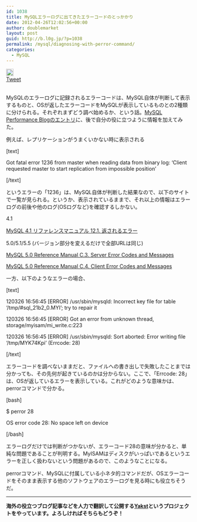 ```yaml
---
id: 1038
title: MySQLエラーログに出てきたエラーコードのとっかかり
date: 2012-04-26T12:02:56+00:00
author: doublemarket
layout: post
guid: http://b.l0g.jp/?p=1038
permalink: /mysql/diagnosing-with-perror-command/
categories:
  - MySQL
---
```

<div class='wp_social_bookmarking_light'>
  <div class="wsbl_hatena_button">
    <a href="http://b.hatena.ne.jp/entry/http://b.l0g.jp/mysql/diagnosing-with-perror-command/" class="hatena-bookmark-button" data-hatena-bookmark-title="MySQLエラーログに出てきたエラーコードのとっかかり" data-hatena-bookmark-layout="standard" title="このエントリーをはてなブックマークに追加"> <img src="//b.hatena.ne.jp/images/entry-button/button-only@2x.png" alt="このエントリーをはてなブックマークに追加" width="20" height="20" style="border: none;" /></a>
  </div>
  
  <div class="wsbl_facebook_like">
    <div id="fb-root">
    </div><fb:like href="http://b.l0g.jp/mysql/diagnosing-with-perror-command/" layout="button_count" action="like" width="100" share="false" show_faces="false" ></fb:like>
  </div>
  
  <div class="wsbl_twitter">
    <a href="https://twitter.com/share" class="twitter-share-button"{count} data-url="http://b.l0g.jp/mysql/diagnosing-with-perror-command/" data-text="MySQLエラーログに出てきたエラーコードのとっかかり" data-via="dblmkt " data-lang="ja">Tweet</a>
  </div>
  
  <div class="wsbl_google_plus_one">
    <g:plusone size="medium" annotation="none" href="http://b.l0g.jp/mysql/diagnosing-with-perror-command/" ></g:plusone>
  </div>
</div>

<br class='wp_social_bookmarking_light_clear' />

MySQLのエラーログに記録されるエラーコードは、MySQL自体が判断して表示するものと、OSが返したエラーコードをMySQLが表示しているものとの2種類に分けられる。それぞれまずどう調べ始めるか、という話。<a href="http://www.mysqlperformanceblog.com/2012/03/26/how-to-diagnose-errors-in-the-mysql-error-log/" title="How to diagnose errors in the MySQL error log" target="_blank">MySQL Performance Blogのエントリ</a>に、後で自分の役に立つように情報を加えてみた。

例えば、レプリケーションがうまくいかない時に表示される

[text]
  
Got fatal error 1236 from master when reading data from binary log: &#8216;Client requested master to start replication from impossible position&#8217;
  
[/text]

というエラーの「1236」は、MySQL自体が判断した結果なので、以下のサイトで一覧が見られる。というか、表示されているままで、それ以上の情報はエラーログの前後や他のログ(OSログなど)を確認するしかない。

4.1
  
<a href="http://dev.mysql.com/doc/refman/4.1/ja/error-returns.html" title="MySQL 4.1 リファレンスマニュアル 12.1. 返されるエラー" target="_blank">MySQL 4.1 リファレンスマニュアル 12.1. 返されるエラー</a>

5.0/5.1/5.5 (バージョン部分を変えるだけで全部URLは同じ)
  
<a href="http://dev.mysql.com/doc/refman/5.0/en/error-messages-server.html" target="_blank">MySQL 5.0 Reference Manual C.3. Server Error Codes and Messages</a>
  
<a href="http://dev.mysql.com/doc/refman/5.0/en/error-messages-client.html" target="_blank">MySQL 5.0 Reference Manual C.4. Client Error Codes and Messages</a>

一方、以下のようなエラーの場合、

[text]
  
120326 16:56:45 [ERROR] /usr/sbin/mysqld: Incorrect key file for table &#8216;/tmp/#sql\_21b2\_0.MYI&#8217;; try to repair it
  
120326 16:56:45 [ERROR] Got an error from unknown thread, storage/myisam/mi_write.c:223
  
120326 16:56:45 [ERROR] /usr/sbin/mysqld: Sort aborted: Error writing file &#8216;/tmp/MYK74Kpi&#8217; (Errcode: 28)
  
[/text]

エラーコードを調べないままだと、ファイルへの書き出しで失敗したことまでは分かっても、その先何が起きているのかは分からない。ここで、「Errcode: 28」は、OSが返しているエラーを表示している。これがどのような意味かは、perrorコマンドで分かる。

[bash]
  
$ perror 28
  
OS error code 28: No space left on device
  
[/bash]

エラーログだけでは判断がつかないが、エラーコード28の意味が分かると、単純な問題であることが判明する。MyISAMはディスクがいっぱいであるというエラーを正しく扱わないという問題があるので、このようなことになる。

perrorコマンド、MySQLに付属している小ネタ的コマンドだが、OSエラーコードをそのまま表示する他のソフトウェアのエラーログを見る時にも役立ちそうだ。



* * *

**海外の役立つブログ記事などを人力で翻訳して公開する[Yakst](https://yakst.com/ja)というプロジェクトをやっています。よろしければそちらもどうぞ！**